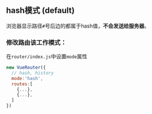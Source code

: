 ## hash模式 (default)
浏览器显示路径`#`号后边的都属于hash值，**不会发送给服务器**。

### 修改路由该工作模式：
在`router/index.js`中设置`mode`属性
```js
new VueRouter({
  // hash, history
  mode:'hash',
  routes:[
    {...},
    {...},
  ]
})
```
